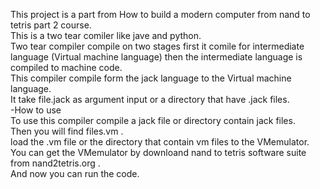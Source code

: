 This project is a part from How to build a modern computer from nand to tetris part 2 course. <br>
This is a two tear comiler like jave and python.<br>
Two tear compiler compile on two stages first it comile for intermediate language (Virtual machine language) then the intermediate language is compiled to machine code.<br>
This compiler compile form the jack language to the Virtual machine language.<br>
It take file.jack as argument input or a directory that have .jack files.<br>
-How to use <br>
To use this compiler compile a jack file or directory contain jack files.<br>
Then you will find files.vm .<br>
load the .vm file or the directory that contain vm files to the VMemulator. <br>
You can get the VMemulator by downloand nand to tetris software suite from nand2tetris.org .<br>
And now you can run the code. <br>
